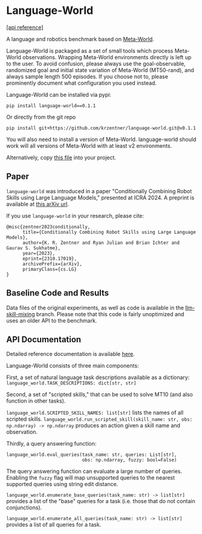 # Language-World

[\[api reference\]](https://krzentner.github.io/language-world/)

A language and robotics benchmark based on [Meta-World](https://github.com/Farama-Foundation/Metaworld).

Language-World is packaged as a set of small tools which process Meta-World observations.
Wrapping Meta-World environments directly is left up to the user.
To avoid confusion, please always use the goal-observable, randomized goal and initial state variation of Meta-World (MT50-rand), and always sample length 500 episodes.
If you choose not to, please prominently document what configuration you used instead.

Language-World can be installed via pypi:

```
pip install language-world==0.1.1
```

Or directly from the git repo
```
pip install git+https://github.com/krzentner/language-world.git@v0.1.1
```

You will also need to install a version of Meta-World. language-world should work will all versions of Meta-World with at least v2 environments.

Alternatively, copy [this file](./src/language_world/__init__.py) into your project.

## Paper

`language-world` was introduced in a paper "Conditionally Combining Robot Skills using Large Language Models," presented at ICRA 2024.
A preprint is available at [this arXiv url](https://arxiv.org/abs/2310.17019).

If you use `language-world` in your research, please cite:

```
@misc{zentner2023conditionally,
      title={Conditionally Combining Robot Skills using Large Language Models},
      author={K. R. Zentner and Ryan Julian and Brian Ichter and Gaurav S. Sukhatme},
      year={2023},
      eprint={2310.17019},
      archivePrefix={arXiv},
      primaryClass={cs.LG}
}
```

## Baseline Code and Results

Data files of the original experiments, as well as code is available in the [llm-skill-mixing](https://github.com/krzentner/language-world/tree/llm-skill-mixing) branch.
Please note that this code is fairly unoptimized and uses an older API to the benchmark.

## API Documentation

Detailed reference documentation is available [here](https://krzentner.github.io/language-world/).

Language-World consists of three main components:

First, a set of natural language task descriptions available as a dictionary: `language_world.TASK_DESCRIPTIONS: dict[str, str]`

Second, a set of "scripted skills," that can be used to solve MT10 (and also function in other tasks).

`language_world.SCRIPTED_SKILL_NAMES: list[str]` lists the names of all scripted skills.
`language_world.run_scripted_skill(skill_name: str, obs: np.ndarray) -> np.ndarray` produces an action given a skill name and observation.

Thirdly, a query answering function:

```
language_world.eval_queries(task_name: str, queries: List[str],
                            obs: np.ndarray, fuzzy: bool=False)
```

The query answering function can evaluate a large number of queries.
Enabling the `fuzzy` flag will map unsupported queries to the nearest supported queries using string edit distance.

`language_world.enumerate_base_queries(task_name: str) -> list[str]` provides a list of the "base" queries for a task (i.e. those that do not contain conjunctions).

`language_world.enumerate_all_queries(task_name: str) -> list[str]` provides a list of all queries for a task.
